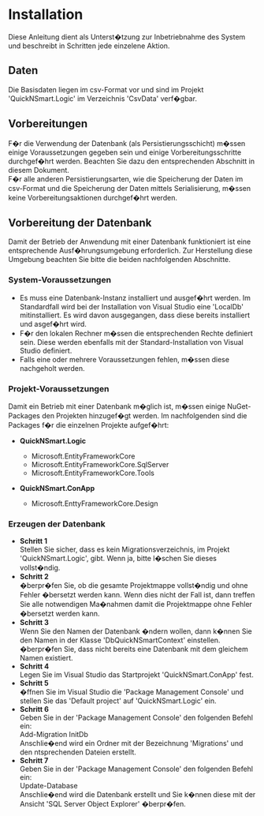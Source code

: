 # Installation
Diese Anleitung dient als Unterst�tzung zur Inbetriebnahme des System und beschreibt in Schritten jede einzelene Aktion.  
## Daten
Die Basisdaten liegen im csv-Format vor und sind im Projekt 'QuickNSmart.Logic' im Verzeichnis 
'CsvData' verf�gbar.
## Vorbereitungen
F�r die Verwendung der Datenbank (als Persistierungsschicht) m�ssen einige Voraussetzungen gegeben 
sein und einige Vorbereitungsschritte durchgef�hrt werden. Beachten Sie dazu den entsprechenden 
Abschnitt in diesem Dokument.  
F�r alle anderen Persistierungsarten, wie die Speicherung der Daten im csv-Format und die Speicherung 
der Daten mittels Serialisierung, m�ssen keine Vorbereitungsaktionen durchgef�hrt werden.
## Vorbereitung der Datenbank
Damit der Betrieb der Anwendung mit einer Datenbank funktioniert ist eine entsprechende Ausf�hrungsumgebung 
erforderlich. Zur Herstellung diese Umgebung beachten Sie bitte die beiden nachfolgenden Abschnitte.
### System-Voraussetzungen
+ Es muss eine Datenbank-Instanz installiert und ausgef�hrt werden. Im Standardfall wird bei der 
Installation von Visual Studio eine 'LocalDb' mitinstalliert. Es wird davon ausgegangen, dass 
diese bereits installiert und asgef�hrt wird. 
+ F�r den lokalen Rechner m�ssen die entsprechenden Rechte definiert sein. Diese werden ebenfalls 
mit der Standard-Installation von Visual Studio definiert.
+ Falls eine oder mehrere Voraussetzungen fehlen, m�ssen diese nachgeholt werden.

### Projekt-Voraussetzungen
Damit ein Betrieb mit einer Datenbank m�glich ist, m�ssen einige NuGet-Packages den Projekten hinzugef�gt werden. Im nachfolgenden sind die Packages f�r die einzelnen Projekte aufgef�hrt:

+ **QuickNSmart.Logic**
  + Microsoft.EntityFrameworkCore
  + Microsoft.EntityFrameworkCore.SqlServer
  + Microsoft.EntityFrameworkCore.Tools

+ **QuickNSmart.ConApp**
  + Microsoft.EnttyFrameworkCore.Design

### Erzeugen der Datenbank
+ **Schritt 1**  
Stellen Sie sicher, dass es kein Migrationsverzeichnis, im Projekt 'QuickNSmart.Logic', gibt. Wenn ja, bitte l�schen Sie dieses vollst�ndig.
+ **Schritt 2**  
�berpr�fen Sie, ob die gesamte Projektmappe vollst�ndig und ohne Fehler �bersetzt werden kann. 
Wenn dies nicht der Fall ist, dann treffen Sie alle notwendigen Ma�nahmen damit die Projektmappe 
ohne Fehler �bersetzt werden kann.
+ **Schritt 3**  
Wenn Sie den Namen der Datenbank �ndern wollen, dann k�nnen Sie den Namen in der Klasse 
'DbQuickNSmartContext' einstellen. �berpr�fen Sie, dass nicht bereits eine Datenbank mit dem gleichem Namen existiert.
+ **Schritt 4**  
 Legen Sie im Visual Studio das Startprojekt 'QuickNSmart.ConApp' fest.
+ **Schritt 5**  
�ffnen Sie im Visual Studio die 'Package Management Console' und stellen Sie das 'Default project' auf 
'QuickNSmart.Logic' ein.
+ **Schritt 6**  
Geben Sie in der 'Package Management Console' den folgenden Befehl ein:  
Add-Migration InitDb  
Anschlie�end wird ein Ordner mit der Bezeichnung 'Migrations' und den ntsprechenden Dateien erstellt.  
+ **Schritt 7**  
Geben Sie in der 'Package Management Console' den folgenden Befehl ein:  
Update-Database  
Anschlie�end wird die Datenbank erstellt und Sie k�nnen diese mit der Ansicht 
'SQL Server Object Explorer' �berpr�fen.
